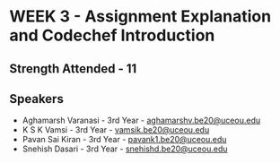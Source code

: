 # WEEK 3 - Assignment Explanation and Codechef Introduction

## Strength Attended - 11

## Speakers

* Aghamarsh Varanasi - 3rd Year - aghamarshv.be20@uceou.edu
* K S K Vamsi - 3rd Year - vamsik.be20@uceou.edu
* Pavan Sai Kiran - 3rd Year - pavank1.be20@uceou.edu
* Snehish Dasari - 3rd Year - snehishd.be20@uceou.edu
